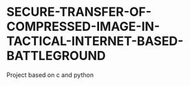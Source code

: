 # SECURE-TRANSFER-OF-COMPRESSED-IMAGE-IN-TACTICAL-INTERNET-BASED-BATTLEGROUND
Project based on c and python
